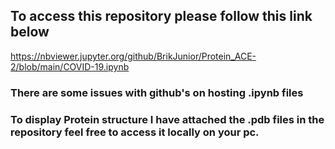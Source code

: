 ## To access this repository please follow this link below
https://nbviewer.jupyter.org/github/BrikJunior/Protein_ACE-2/blob/main/COVID-19.ipynb
### There are some issues with github's on hosting .ipynb files
### To display Protein structure I have attached the .pdb files in the repository feel free to access it locally on your pc.
